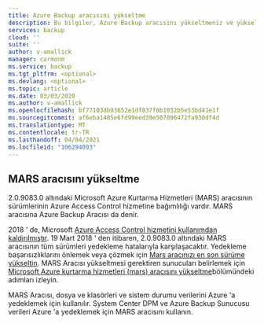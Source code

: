 ```yaml
---
title: Azure Backup aracısını yükseltme
description: Bu bilgiler, Azure Backup aracısını yükseltmeniz ve yükseltmenin nereye indirileceğini açıklar.
services: backup
cloud: ''
suite: ''
author: v-amallick
manager: carmonm
ms.service: backup
ms.tgt_pltfrm: <optional>
ms.devlang: <optional>
ms.topic: article
ms.date: 03/03/2020
ms.author: v-amallick
ms.openlocfilehash: bf77103db93652e1df837f6b1032b5e53bd41e1f
ms.sourcegitcommit: af6eba1485e6fd99eed39e507896472fa930df4d
ms.translationtype: MT
ms.contentlocale: tr-TR
ms.lasthandoff: 04/04/2021
ms.locfileid: "106294093"
---
```

## <a name="upgrade-the-mars-agent"></a>MARS aracısını yükseltme

2.0.9083.0 altındaki Microsoft Azure Kurtarma Hizmetleri (MARS) aracısının sürümlerinin Azure Access Control hizmetine bağımlılığı vardır. MARS aracısına Azure Backup Aracısı da denir.

2018 ' de, Microsoft [Azure Access Control hizmetini kullanımdan kaldırılmıştır](../articles/active-directory/azuread-dev/active-directory-acs-migration.md). 19 Mart 2018 ' den itibaren, 2.0.9083.0 altındaki MARS aracısının tüm sürümleri yedekleme hatalarıyla karşılaşacaktır. Yedekleme başarısızlıklarını önlemek veya çözmek için [Mars aracınızı en son sürüme yükseltin](https://support.microsoft.com/help/4538314/update-for-azure-backup-for-microsoft-azure-recovery-services-agent). MARS Aracısı yükseltmesi gerektiren sunucuları belirlemek için [Microsoft Azure kurtarma hizmetleri (mars) aracısını yükseltme](../articles/backup/upgrade-mars-agent.md)bölümündeki adımları izleyin.

MARS Aracısı, dosya ve klasörleri ve sistem durumu verilerini Azure 'a yedeklemek için kullanılır. System Center DPM ve Azure Backup Sunucusu verileri Azure 'a yedeklemek için MARS aracısını kullanın.
